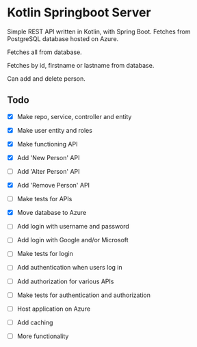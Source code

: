 # Kotlin Springboot Server

Simple REST API written in Kotlin, with Spring Boot. Fetches from PostgreSQL database hosted on Azure.

Fetches all from database.

Fetches by id, firstname or lastname from database.

Can add and delete person.


## Todo
- [x] Make repo, service, controller and entity
- [x] Make user entity and roles
      
- [x] Make functioning API
- [x] Add 'New Person' API
- [ ] Add 'Alter Person' API
- [x] Add 'Remove Person' API
- [ ] Make tests for APIs

- [x] Move database to Azure

- [ ] Add login with username and password
- [ ] Add login with Google and/or Microsoft
- [ ] Make tests for login

- [ ] Add authentication when users log in
- [ ] Add authorization for various APIs
- [ ] Make tests for authentication and authorization

- [ ] Host application on Azure

- [ ] Add caching

- [ ] More functionality
